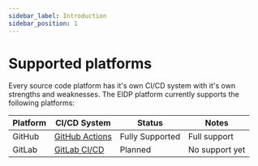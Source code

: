 ```yaml
---
sidebar_label: Introduction
sidebar_position: 1
---
```


# Supported platforms

Every source code platform has it's own CI/CD system with it's own strengths and weaknesses.
The EIDP platform currently supports the following platforms:

| Platform | CI/CD System                                         | Status          | Notes          |
|----------|------------------------------------------------------|-----------------|----------------|
| GitHub   | [GitHub Actions](https://docs.github.com/en/actions) | Fully Supported | Full support   |
| GitLab   | [GitLab CI/CD](https://docs.gitlab.com/ci/)          | Planned         | No support yet |
